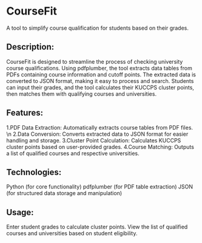 # CourseFit
A tool to simplify course qualification for students based on their grades.

## Description:
CourseFit is designed to streamline the process of checking university course qualifications. Using pdfplumber, the tool extracts data tables from PDFs containing course information and cutoff points. The extracted data is converted to JSON format, making it easy to process and search. Students can input their grades, and the tool calculates their KUCCPS cluster points, then matches them with qualifying courses and universities.

## Features:

1.PDF Data Extraction: Automatically extracts course tables from PDF files. \n
2.Data Conversion: Converts extracted data to JSON format for easier handling and storage.
3.Cluster Point Calculation: Calculates KUCCPS cluster points based on user-provided grades.
4.Course Matching: Outputs a list of qualified courses and respective universities.

## Technologies:

Python (for core functionality)
pdfplumber (for PDF table extraction)
JSON (for structured data storage and manipulation)

## Usage:


Enter student grades to calculate cluster points.
View the list of qualified courses and universities based on student eligibility.
